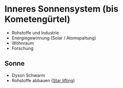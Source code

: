 # Inneres Sonnensystem (bis Kometengürtel)

- Rohstoffe und Industrie
- Energiegewinnung (Solar / Atomspaltung)
- Wohnraum
- Forschung

## Sonne

- Dyson Schwarm
- Rohstoffe abbauen ([Star lifting](https://en.wikipedia.org/wiki/Star_lifting))